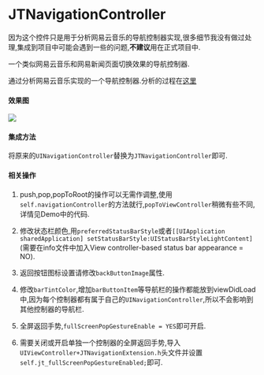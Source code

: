 # JTNavigationController

因为这个控件只是用于分析网易云音乐的导航控制器实现,很多细节我没有做过处理,集成到项目中可能会遇到一些的问题,**不建议**用在正式项目中.

一个类似网易云音乐和网易新闻页面切换效果的导航控制器.

通过分析网易云音乐实现的一个导航控制器.分析的过程在[这里](http://kanam.me/2016/01/07/%E7%94%A8Reveal%E5%88%86%E6%9E%90%E7%BD%91%E6%98%93%E4%BA%91%E9%9F%B3%E4%B9%90%E7%9A%84%E5%AF%BC%E8%88%AA%E6%8E%A7%E5%88%B6%E5%99%A8%E5%88%87%E6%8D%A2%E6%95%88%E6%9E%9C/)

#### 效果图

![](https://github.com/JNTian/JTNavigationController/blob/master/demo.gif)

#### 集成方法

将原来的`UINavigationController`替换为`JTNavigationController`即可.

#### 相关操作
 1. push,pop,popToRoot的操作可以无需作调整,使用`self.navigationController`的方法就行,`popToViewController`稍微有些不同,详情见Demo中的代码.
 
 2. 修改状态栏颜色,用`preferredStatusBarStyle`或者`[[UIApplication sharedApplication] setStatusBarStyle:UIStatusBarStyleLightContent]`(需要在info文件中加入View controller-based status bar appearance = NO).
 
 3. 返回按钮图标设置请修改`backButtonImage`属性.
 
 4. 修改`barTintColor`,增加`barButtonItem`等导航栏的操作都能放到viewDidLoad中,因为每个控制器都有属于自己的`UINavigationController`,所以不会影响到其他控制器的导航栏.
 
 5. 全屏返回手势,`fullScreenPopGestureEnable = YES`即可开启.
 
 6. 需要关闭或开启单独一个控制器的全屏返回手势,导入`UIViewController+JTNavigationExtension.h`头文件并设置`self.jt_fullScreenPopGestureEnabled;`即可.
